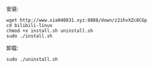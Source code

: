 安装:
````
wget http://www.xia040831.xyz:8888/down/z2ihvXZc8CGp
cd bilibili-linux
chmod +x install.sh uninstall.sh
sudo ./install.sh
````
卸载:
````
sudo ./uninstall.sh
````

